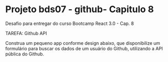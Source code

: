 # Projeto bds07 - github- Capitulo 8 

Desafio para entregar do curso Bootcamp React 3.0 - Cap. 8

TAREFA: Github API

Construa um pequeno app conforme design abaixo, que disponibilize um formulário para
buscar os dados de um usuário do Github, utilizando a API pública do Github.
